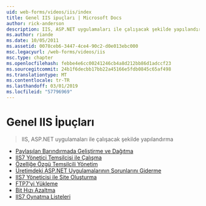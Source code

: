 ```yaml
---
uid: web-forms/videos/iis/index
title: Genel IIS ipuçları | Microsoft Docs
author: rick-anderson
description: IIS, ASP.NET uygulamaları ile çalışacak şekilde yapılandırma
ms.author: riande
ms.date: 10/05/2011
ms.assetid: 0078ceb6-3447-4ce4-90c2-d0e013ebc000
msc.legacyurl: /web-forms/videos/iis
msc.type: chapter
ms.openlocfilehash: febbe4e6cc00241246cb4a8d212bb86d1adccf23
ms.sourcegitcommit: 24b1f6decbb17bb22a45166e5fdb0845c65af498
ms.translationtype: MT
ms.contentlocale: tr-TR
ms.lasthandoff: 03/01/2019
ms.locfileid: "57796969"
---
```

<a name="general-iis-tips"></a>Genel IIS İpuçları
====================
> IIS, ASP.NET uygulamaları ile çalışacak şekilde yapılandırma


- [Paylaşılan Barındırmada Geliştirme ve Dağıtma](developing-and-deploying-in-a-shared-hosting.md)
- [IIS7 Yönetici Temsilcisi ile Çalışma](working-with-iis7-deligated-admin.md)
- [Özelliğe Özgü Temsilcili Yönetim](feature-specific-delegated-management.md)
- [Üretimdeki ASP.NET Uygulamalarının Sorunlarını Giderme](troubleshooting-production-aspnet-apps.md)
- [IIS7 Yöneticisi ile Site Oluşturma](creating-a-site-with-iis7-manager.md)
- [FTP7’yi Yükleme](installing-ftp7.md)
- [Bit Hızı Azaltma](bit-rate-throttling.md)
- [IIS7 Oynatma Listeleri](iis7-playlists.md)
